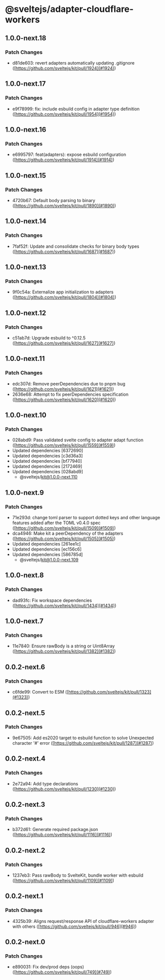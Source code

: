 # @sveltejs/adapter-cloudflare-workers

## 1.0.0-next.18

### Patch Changes

- d81de603: revert adapters automatically updating .gitignore ([https://github.com/sveltejs/kit/pull/1924](#1924))

## 1.0.0-next.17

### Patch Changes

- e9f78999: fix: include esbuild config in adapter type definition ([https://github.com/sveltejs/kit/pull/1954](#1954))

## 1.0.0-next.16

### Patch Changes

- e6995797: feat(adapters): expose esbuild configuration ([https://github.com/sveltejs/kit/pull/1914](#1914))

## 1.0.0-next.15

### Patch Changes

- 4720b67: Default body parsing to binary ([https://github.com/sveltejs/kit/pull/1890](#1890))

## 1.0.0-next.14

### Patch Changes

- 7faf52f: Update and consolidate checks for binary body types ([https://github.com/sveltejs/kit/pull/1687](#1687))

## 1.0.0-next.13

### Patch Changes

- 9f0c54a: Externalize app initialization to adapters ([https://github.com/sveltejs/kit/pull/1804](#1804))

## 1.0.0-next.12

### Patch Changes

- c51ab7d: Upgrade esbuild to ^0.12.5 ([https://github.com/sveltejs/kit/pull/1627](#1627))

## 1.0.0-next.11

### Patch Changes

- edc307d: Remove peerDependencies due to pnpm bug ([https://github.com/sveltejs/kit/pull/1621](#1621))
- 2636e68: Attempt to fix peerDependencies specification ([https://github.com/sveltejs/kit/pull/1620](#1620))

## 1.0.0-next.10

### Patch Changes

- 028abd9: Pass validated svelte config to adapter adapt function ([https://github.com/sveltejs/kit/pull/1559](#1559))
- Updated dependencies [6372690]
- Updated dependencies [c3d36a3]
- Updated dependencies [bf77940]
- Updated dependencies [2172469]
- Updated dependencies [028abd9]
  - @sveltejs/kit@1.0.0-next.110

## 1.0.0-next.9

### Patch Changes

- 71e293d: change toml parser to support dotted keys and other language features added after the TOML v0.4.0 spec ([https://github.com/sveltejs/kit/pull/1509](#1509))
- dca4946: Make kit a peerDependency of the adapters ([https://github.com/sveltejs/kit/pull/1505](#1505))
- Updated dependencies [261ee1c]
- Updated dependencies [ec156c6]
- Updated dependencies [586785d]
  - @sveltejs/kit@1.0.0-next.109

## 1.0.0-next.8

### Patch Changes

- dad93fc: Fix workspace dependencies ([https://github.com/sveltejs/kit/pull/1434](#1434))

## 1.0.0-next.7

### Patch Changes

- 11e7840: Ensure rawBody is a string or Uint8Array ([https://github.com/sveltejs/kit/pull/1382](#1382))

## 0.0.2-next.6

### Patch Changes

- c6fde99: Convert to ESM ([https://github.com/sveltejs/kit/pull/1323](#1323))

## 0.0.2-next.5

### Patch Changes

- 9e67505: Add es2020 target to esbuild function to solve Unexpected character '#' error ([https://github.com/sveltejs/kit/pull/1287](#1287))

## 0.0.2-next.4

### Patch Changes

- 2e72a94: Add type declarations ([https://github.com/sveltejs/kit/pull/1230](#1230))

## 0.0.2-next.3

### Patch Changes

- b372d61: Generate required package.json ([https://github.com/sveltejs/kit/pull/1116](#1116))

## 0.0.2-next.2

### Patch Changes

- 1237eb3: Pass rawBody to SvelteKit, bundle worker with esbuild ([https://github.com/sveltejs/kit/pull/1109](#1109))

## 0.0.2-next.1

### Patch Changes

- 4325b39: Aligns request/response API of cloudflare-workers adapter with others ([https://github.com/sveltejs/kit/pull/946](#946))

## 0.0.2-next.0

### Patch Changes

- e890031: Fix dev/prod deps (oops) ([https://github.com/sveltejs/kit/pull/749](#749))
